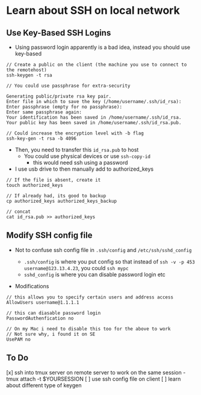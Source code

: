# Learn about SSH on local network

## Use Key-Based SSH Logins
- Using password login apparently is a bad idea, instead you should use key-based
```
// Create a public on the client (the machine you use to connect to the remotehost)
ssh-keygen -t rsa

// You could use passphrase for extra-security

Generating public/private rsa key pair.
Enter file in which to save the key (/home/username/.ssh/id_rsa):
Enter passphrase (empty for no passphrase):
Enter same passphrase again:
Your identification has been saved in /home/username/.ssh/id_rsa.
Your public key has been saved in /home/username/.ssh/id_rsa.pub.

// Could increase the encryption level with -b flag
ssh-key-gen -t rsa -b 4096
```

- Then, you need to transfer this ``id_rsa.pub`` to host
	-  You could use physical devices or use ``ssh-copy-id``
		- this would need ssh using a password
- I use usb drive to then manually add to authorized_keys
```
// If the file is absent, create it
touch authorized_keys 

// If already had, its good to backup
cp authorized_keys authorized_keys_backup

// concat
cat id_rsa.pub >> authorized_keys
```

## Modify SSH config file
- Not to confuse ssh config file in ``.ssh/config`` and ``/etc/ssh/sshd_config``
	- ``.ssh/config`` is where you put config so that instead of ``ssh -v -p 453 username@123.13.4.23``, you could `` ssh mypc ``
	- ``sshd_config`` is where you can disable password login etc

- Modifications	
```
// this allows you to specify certain users and address access
AllowUsers username@1.1.1.1

// this can diasable password login
PasswordAuthenfication no

// On my Mac i need to disable this too for the above to work
// Not sure why, i found it on SE
UsePAM no
```


## To Do 
[x] ssh into tmux server on remote server to work on the same session
	- tmux attach -t $YOURSESSION
[ ] use ssh config file on client 
[ ] learn about different type of keygen 

